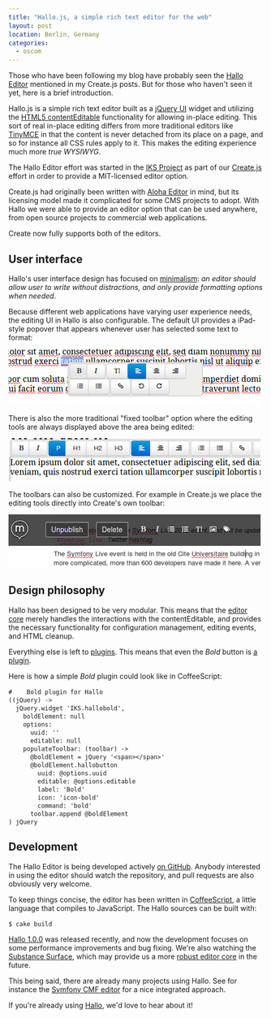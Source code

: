 ```yaml
---
title: "Hallo.js, a simple rich text editor for the web"
layout: post
location: Berlin, Germany
categories:
  - oscom
---
```

Those who have been following my blog have probably seen the [Hallo Editor](http://hallojs.org/) mentioned in my Create.js posts. But for those who haven't seen it yet, here is a brief introduction.

Hallo.js is a simple rich text editor built as a [jQuery UI](http://jqueryui.com/) widget and utilizing the [HTML5 contentEditable](http://blog.whatwg.org/the-road-to-html-5-contenteditable) functionality for allowing in-place editing. This sort of real in-place editing differs from more traditional editors like [TinyMCE](http://www.tinymce.com/) in that the content is never detached from its place on a page, and so for instance all CSS rules apply to it. This makes the editing experience much more _true WYSIWYG_.

The Hallo Editor effort was started in the [IKS Project](http://iks-project.eu/) as part of our [Create.js](http://createjs.org) effort in order to provide a MIT-licensed editor option.

Create.js had originally been written with [Aloha Editor](http://aloha-editor.org/) in mind, but its licensing model made it complicated for some CMS projects to adopt. With Hallo we were able to provide an editor option that can be used anywhere, from open source projects to commercial web applications.

Create now fully supports both of the editors.

## User interface

Hallo's user interface design has focused on [minimalism](https://github.com/bergie/hallo/issues/6): _an editor should allow user to write without distractions, and only provide formatting options when needed_.

Because different web applications have varying user experience needs, the editing UI in Hallo is also configurable. The default UI provides a iPad-style popover that appears whenever user has selected some text to format:

![Hallo.js contextual toolbar](/files/hallo-contextual-toolbar.png)

There is also the more traditional "fixed toolbar" option where the editing tools are always displayed above the area being edited:

![Hallo.js fixed toolbar](/files/hallo-fixed-toolbar.png)

The toolbars can also be customized. For example in Create.js we place the editing tools directly into Create's own toolbar:

![Hallo.js custom toolbar in Create.js](/files/hallo-custom-toolbar.png)

## Design philosophy

Hallo has been designed to be very modular. This means that the [editor core](https://github.com/bergie/hallo/blob/master/src/hallo.coffee) merely handles the interactions with the contentEditable, and provides the necessary functionality for configuration management, editing events, and HTML cleanup.

Everything else is left to [plugins](https://github.com/bergie/hallo/tree/master/src/plugins). This means that even the _Bold_ button is [a plugin](https://github.com/bergie/hallo/blob/master/src/plugins/halloformat.coffee).

Here is how a simple _Bold_ plugin could look like in CoffeeScript:

    #    Bold plugin for Hallo
    ((jQuery) ->
      jQuery.widget 'IKS.hallobold',
        boldElement: null
        options:
          uuid: ''
          editable: null
        populateToolbar: (toolbar) ->
          @boldElement = jQuery '<span></span>'
          @boldElement.hallobutton
            uuid: @options.uuid
            editable: @options.editable
            label: 'Bold'
            icon: 'icon-bold'
            command: 'bold'
          toolbar.append @boldElement
    ) jQuery

## Development

The Hallo Editor is being developed actively [on GitHub](https://github.com/bergie/hallo). Anybody interested in using the editor should watch the repository, and pull requests are also obviously very welcome.

To keep things concise, the editor has been written in [CoffeeScript](http://coffeescript.org), a little language that compiles to JavaScript. The Hallo sources can be built with:

    $ cake build

[Hallo 1.0.0](http://hallojs.org/js/hallo.js) was released recently, and now the development focuses on some performance improvements and bug fixing. We're also watching the [Substance Surface](https://github.com/substance/surface), which may provide us a more [robust editor core](https://github.com/bergie/hallo/issues/5) in the future.

This being said, there are already many projects using Hallo. See for instance the [Symfony CMF editor](http://blog.iks-project.eu/semantic-enhanced-cmf-editor-now-available/) for a nice integrated approach.

If you're already using [Hallo](http://hallojs.org), we'd love to hear about it!
